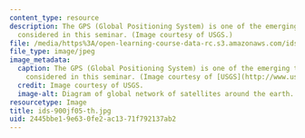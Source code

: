 ```yaml
---
content_type: resource
description: The GPS (Global Positioning System) is one of the emerging technologies
  considered in this seminar. (Image courtesy of USGS.)
file: /media/https%3A/open-learning-course-data-rc.s3.amazonaws.com/ids-900-integrating-doctoral-seminar-on-emerging-technologies-fall-2005/2445bbe19e630fe2ac1371f792137ab2_ids-900jf05-th.jpg
file_type: image/jpeg
image_metadata:
  caption: The GPS (Global Positioning System) is one of the emerging technologies
    considered in this seminar. (Image courtesy of [USGS](http://www.usgs.gov/).)
  credit: Image courtesy of USGS.
  image-alt: Diagram of global network of satellites around the earth.
resourcetype: Image
title: ids-900jf05-th.jpg
uid: 2445bbe1-9e63-0fe2-ac13-71f792137ab2
---
```

